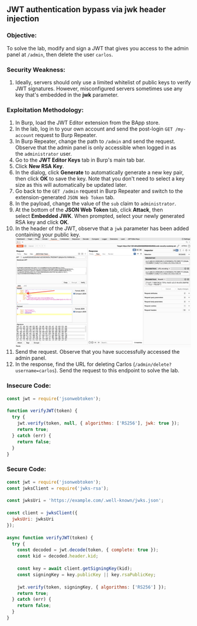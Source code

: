 
## JWT authentication bypass via jwk header injection

### Objective:
To solve the lab, modify and sign a JWT that gives you access to the admin panel at `/admin`, then delete the user `carlos`.

### Security Weakness:
1. Ideally, servers should only use a limited whitelist of public keys to verify JWT signatures. However, misconfigured servers sometimes use any key that's embedded in the **jwk** parameter.

### Exploitation Methodology:
1.  In Burp, load the JWT Editor extension from the BApp store.
2.  In the lab, log in to your own account and send the post-login `GET /my-account` request to Burp Repeater.
3.  In Burp Repeater, change the path to `/admin` and send the request. Observe that the admin panel is only accessible when logged in as the `administrator` user.
4.  Go to the **JWT Editor Keys** tab in Burp's main tab bar.
5.  Click **New RSA Key**.
6.  In the dialog, click **Generate** to automatically generate a new key pair, then click **OK** to save the key. Note that you don't need to select a key size as this will automatically be updated later.
7.  Go back to the `GET /admin` request in Burp Repeater and switch to the extension-generated `JSON Web Token` tab.
8.  In the payload, change the value of the `sub` claim to `administrator`.
9.  At the bottom of the **JSON Web Token** tab, click **Attack**, then select **Embedded JWK**. When prompted, select your newly generated RSA key and click **OK**.
10.  In the header of the JWT, observe that a `jwk` parameter has been added containing your public key.
![](./Images/3bf5daaf1038c4b68c932a5de80be0e9.png)
11.  Send the request. Observe that you have successfully accessed the admin panel.
12.  In the response, find the URL for deleting Carlos (`/admin/delete?username=carlos`). Send the request to this endpoint to solve the lab.

### Insecure Code:

```javascript
const jwt = require('jsonwebtoken');

function verifyJWT(token) {
  try {
    jwt.verify(token, null, { algorithms: ['RS256'], jwk: true });
    return true;
  } catch (err) {
    return false;
  }
}
```


### Secure Code:
```javascript
const jwt = require('jsonwebtoken');
const jwksClient = require('jwks-rsa');

const jwksUri = 'https://example.com/.well-known/jwks.json';

const client = jwksClient({
  jwksUri: jwksUri
});

async function verifyJWT(token) {
  try {
    const decoded = jwt.decode(token, { complete: true });
    const kid = decoded.header.kid;

    const key = await client.getSigningKey(kid);
    const signingKey = key.publicKey || key.rsaPublicKey;

    jwt.verify(token, signingKey, { algorithms: ['RS256'] });
    return true;
  } catch (err) {
    return false;
  }
}
```